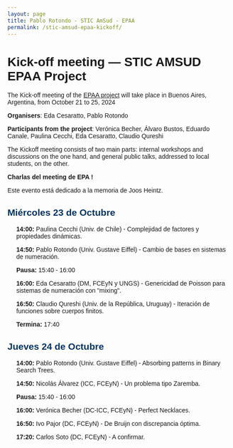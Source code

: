 ```yaml
---
layout: page
title: Pablo Rotondo - STIC AmSud - EPAA
permalink: /stic-amsud-epaa-kickoff/
---
```


<style>
    body {
        font-family: Arial, sans-serif;
    }
    h2 {
        color: #003366;
    }
    .day {
        margin-bottom: 20px;
    }
    .session {
        margin-left: 20px;
    }
    .time {
        font-weight: bold;
    }
    .theme {
        font-style: italic;
        color: #666;
    }
</style>


<h1>Kick-off meeting — STIC AMSUD EPAA Project</h1>


		
<p>The Kick-off meeting of the <a href="/stic-amsud-epaa/">EPAA project</a> will take place in Buenos Aires, Argentina,  from October 21 to 25, 2024</p>



<p><strong>Organisers</strong>: Eda Cesaratto, Pablo Rotondo</p>



<p><strong>Participants from the project</strong>: Verónica Becher, Álvaro Bustos, Eduardo Canale, Paulina Cecchi, Eda Cesaratto, Claudio Qureshi</p>



The Kickoff meeting consists of two main parts: internal
workshops and discussions on the one hand, and general
public talks, addressed to local students, on the other.



<p><strong>Charlas del meeting de EPA !</strong> </p>

<p>Este evento está dedicado a la memoria de Joos Heintz. 
</p>


<div class="day">
    <h2>Miércoles 23 de Octubre</h2>
    <div class="session">
        <p><span class="time">14:00:</span> Paulina Cecchi (Univ. de Chile) - Complejidad de factores y propiedades dinámicas.</p>
    </div>
    <div class="session">
        <p><span class="time">14:50:</span> Pablo Rotondo (Univ. Gustave Eiffel) - Cambio de bases en sistemas de numeración.</p>
    </div>
    <div class="session">
        <p><span class="time">Pausa:</span> 15:40 - 16:00</p>
    </div>
    <div class="session">
        <p><span class="time">16:00:</span> Eda Cesaratto (DM, FCEyN y UNGS) - Genericidad de Poisson para sistemas de numeración con "mixing".</p>
    </div>
    <div class="session">
        <p><span class="time">16:50:</span> Claudio Qureshi (Univ. de la República, Uruguay) - Iteración de funciones sobre cuerpos finitos.</p>
    </div>
    <div class="session">
        <p><span class="time">Termina:</span> 17:40</p>
    </div>
</div>

<div class="day">
    <h2>Jueves 24 de Octubre</h2>
    <div class="session">
        <p><span class="time">14:00:</span> Pablo Rotondo (Univ. Gustave Eiffel) - Absorbing patterns in Binary Search Trees.</p>
    </div>
    <div class="session">
        <p><span class="time">14:50:</span> Nicolás Álvarez (ICC, FCEyN) - Un problema tipo Zaremba.</p>
    </div>
    <div class="session">
        <p><span class="time">Pausa:</span> 15:40 - 16:00</p>
    </div>
    <div class="session">
        <p><span class="time">16:00:</span> Verónica Becher (DC-ICC, FCEyN) - Perfect Necklaces.</p>
    </div>
    <div class="session">
        <p><span class="time">16:50:</span> Ivo Pajor (DC, FCEyN) - De Bruijn con discrepancia óptima.</p>
    </div>
    <div class="session">
        <p><span class="time">17:20:</span> Carlos Soto (DC, FCEyN) - A confirmar.</p>
    </div>
</div>

